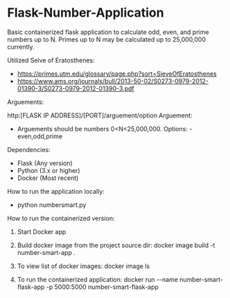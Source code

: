 # Flask-Number-Application
Basic containerized flask application to calculate odd, even, and prime numbers up to N.
Primes up to N may be calculated up to 25,000,000 currently.

Utilized Seive of Eratosthenes:  
   - https://primes.utm.edu/glossary/page.php?sort=SieveOfEratosthenes
   - https://www.ams.org/journals/bull/2013-50-02/S0273-0979-2012-01390-3/S0273-0979-2012-01390-3.pdf

Arguements:

http:[FLASK IP ADDRESS]/[PORT]/arguement/option
Arguement:
   - Arguements should be numbers 0<N<25,000,000.
Options:
-even,odd,prime

Dependencies:
   - Flask  (Any version)  
   - Python (3.x or higher)  
   - Docker (Most recent)
        
How to run the application locally:
- python numbersmart.py 

How to run the containerized version:

1) Start Docker app

2) Build docker image from the project source dir:
docker image build -t number-smart-app .


2) To view list of docker images: 
docker image ls 

3) To run the containerized application:
docker run --name number-smart-flask-app -p 5000:5000 number-smart-flask-app

